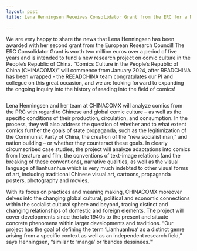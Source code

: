 ```yaml
---
layout: post
title: Lena Henningsen Receives Consolidator Grant from the ERC for a New Research Project on Chinese Comics!

---
```


We are very happy to share the news that Lena Henningsen has been awarded with her second grant from the European Research Council! The ERC Consolidator Grant is worth two million euros over a period of five years and is intended to fund a new research project on comic culture in the People’s Republic of China. “Comics Culture in the People’s Republic of China (CHINACOMX)” will commence from January 2024, after READCHINA has been wrapped - the REEADCHINA team congratulates our PI and collegue on this great occasion, and we are looking forward to expanding the ongoing inquiry into the history of reading into the field of comics!

<span class="image right"><img src="{% link assets/images/CHINACOMX.jpg %}" alt="" /></span>

Lena Henningsen and her team at CHINACOMX will analyze comics from the PRC with regard to Chinese and global comic culture – as well as the specific conditions of their production, circulation, and consumption. In the process, they will also address the question of whether and to what extent comics further the goals of state propaganda, such as the legitimization of the Communist Party of China, the creation of the “new socialist man,” and nation building – or whether they counteract these goals. In clearly circumscribed case studies, the project will analyze adaptations into comics from literature and film, the conventions of text-image relations (and the breaking of these conventions), narrative qualities, as well as the visual language of lianhuanhua which is very much indebted to other visual forms of art, including traditional Chinese visual art, cartoons, propaganda posters, photography and movies.

With its focus on practices and meaning making, CHINACOMX moreover delves into the changing global cultural, political and economic connections within the socialist cultural sphere and beyond, tracing distinct and changing relationships of domestic and foreign elements. The project will cover developments since the late 1940s to the present and situate concrete phenomena within larger developments and traditions. “Our project has the goal of defining the term ‘Lianhuanhua’ as a distinct genre arising from a specific context as well as an independent research field,” says Henningsen, “similar to ‘manga’ or ‘bandes dessinées.’”
